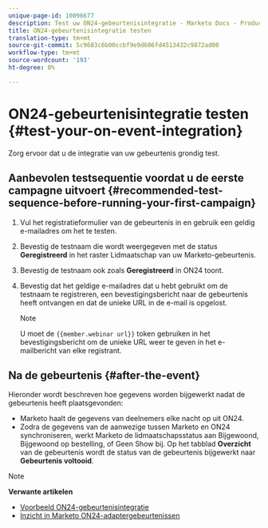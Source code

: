 ```yaml
---
unique-page-id: 10096677
description: Test uw ON24-gebeurtenisintegratie - Marketo Docs - Productdocumentatie
title: ON24-gebeurtenisintegratie testen
translation-type: tm+mt
source-git-commit: 5c9683c6b00ccbf9e9d606fd4513432c9872ad00
workflow-type: tm+mt
source-wordcount: '193'
ht-degree: 0%

---
```



# ON24-gebeurtenisintegratie testen {#test-your-on-event-integration}

Zorg ervoor dat u de integratie van uw gebeurtenis grondig test.

## Aanbevolen testsequentie voordat u de eerste campagne uitvoert {#recommended-test-sequence-before-running-your-first-campaign}

1. Vul het registratieformulier van de gebeurtenis in en gebruik een geldig e-mailadres om het te testen.
1. Bevestig de testnaam die wordt weergegeven met de status **Geregistreerd** in het raster Lidmaatschap van uw Marketo-gebeurtenis.
1. Bevestig de testnaam ook zoals **Geregistreerd** in ON24 toont.
1. Bevestig dat het geldige e-mailadres dat u hebt gebruikt om de testnaam te registreren, een bevestigingsbericht naar de gebeurtenis heeft ontvangen en dat de unieke URL in de e-mail is opgelost.

   >[!NOTE]
   >
   >U moet de `{{member.webinar url}}` token gebruiken in het bevestigingsbericht om de unieke URL weer te geven in het e-mailbericht van elke registrant.

## Na de gebeurtenis {#after-the-event}

Hieronder wordt beschreven hoe gegevens worden bijgewerkt nadat de gebeurtenis heeft plaatsgevonden:

* Marketo haalt de gegevens van deelnemers elke nacht op uit ON24.
* Zodra de gegevens van de aanwezige tussen Marketo en ON24 synchroniseren, werkt Marketo de lidmaatschapsstatus aan Bijgewoond, Bijgewoond op bestelling, of Geen Show bij. Op het tabblad **Overzicht** van de gebeurtenis wordt de status van de gebeurtenis bijgewerkt naar **Gebeurtenis voltooid**.

>[!NOTE]
>
>**Verwante artikelen**
>
>* [Voorbeeld ON24-gebeurtenisintegratie](example-on24-event-integration.md)
>* [Inzicht in Marketo ON24-adaptergebeurtenissen](understanding-marketo-on24-adapter-events.md)

>



